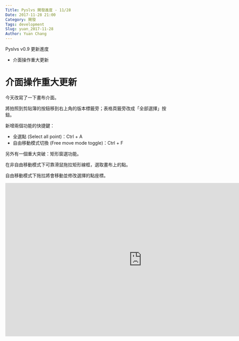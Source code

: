 ```yaml
---
Title: Pyslvs 開發進度 - 11/28
Date: 2017-11-28 21:00
Category: 開發
Tags: development
Slug: yuan_2017-11-28
Author: Yuan Chang
---
```


Pyslvs v0.9 更新進度

+ 介面操作重大更新

<!-- PELICAN_END_SUMMARY -->

介面操作重大更新
===

今天改寫了一下畫布介面。

將拍照到剪貼簿的按鈕移到右上角的版本標籤旁；表格頁籤旁改成「全部選擇」按鈕。

新增兩個功能的快捷鍵：

+ 全選點 (Select all point)：Ctrl + A
+ 自由移動模式切換 (Free move mode toggle)：Ctrl + F

另外有一個重大突破：矩形窗選功能。

在非自由移動模式下可靠滑鼠拖拉矩形線框，選取畫布上的點。

自由移動模式下拖拉將會移動並修改選擇的點座標。

<iframe width="854" height="480" src="https://www.youtube.com/embed/-pdUPiUBOfA" frameborder="0" gesture="media" allow="encrypted-media" allowfullscreen></iframe>